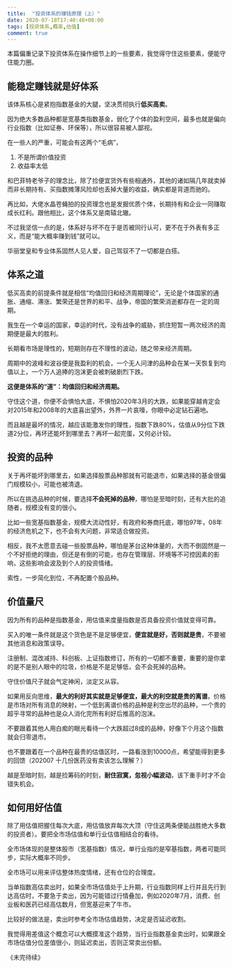 ```yaml
---
title:  "投资体系的赚钱原理（上）"
date: 2020-07-18T17:40:48+08:00
tags: [投资体系,概率,估值]
comment: true
---
```


本篇偏重记录下投资体系在操作细节上的一些要素，我觉得守住这些要素，便能守住能力圈。

## 能稳定赚钱就是好体系
该体系核心是紧抱指数基金的大腿，坚决贯彻执行**低买高卖**。

因为绝大多数品种都是宽基类指数基金，弱化了个体的盈利空间，最多也就是偏向行业指数（比如证券、环保等），所以很容易被人鄙视。

在一些人的严重，可能会有这两个“毛病”，

1. 不是所谓价值投资
1. 收益率太低

和巴菲特老爷子的理念比，除了捡便宜货外有些相通外，其他的诸如隔几年就卖掉而非长期持有、买指数摊薄风险却也丢掉大量的收益，确实都是背道而驰的。

再比如，大佬水晶苍蝇拍的投资理念也是发掘优质个体，长期持有和企业一同赚取成长红利。跟他相比，这个体系又是南辕北辙。

不过我坚信一点的是，体系好与坏不在于是否被同行认可，更不在于外表有多正义，而是“能大概率赚到钱”就可以。

华丽堂皇和专业体系固然人见人爱，自己驾驭不了一切都是白搭。

## 体系之道

低买高卖的前提条件就是相信“均值回归和经济周期理论”，无论是个体国家的通胀、通缩、滞涨、繁荣还是世界的和平、战争，帝国的繁荣消逝都存在一定的周期。

我生在一个幸运的国家，幸运的时代，没有战争的威胁，抓住短暂一两次经济的周期便是最大的胜利。

长期看市场是理性的，短期则存在不理性的波动，随之带来经济周期。

周期中的波峰和波谷便是我盈利的机会，一个无人问津的品种会在某一天恢复到均值以上，一个万人追捧的泡沫更会被刺破剧烈下跌。

**这便是体系的“道”：均值回归和经济周期。**

守住这个道，你便不会惧怕大底，不惧怕2020年3月的大跌，如果能穿越肯定会对2015年和2008年的大底喜出望外，外界一片哀嚎，你眼中必定钻石遍地。

而且越是最坏的情况，越应该能激发你的理性，指数下跌80%，估值从9分位下跌道2分位，再坏还能坏到哪里去？再坏一起完蛋，又何必计较。

## 投资的品种

关于再坏能坏到哪里去，如果选择股票品种那就有可能退市，如果选择的基金很偏门规模较小，可能也被清退。

所以在挑选品种的时候，要选择**不会死掉的品种**，哪怕是至暗时刻，还有大批的追随者，规模没有变的很小。

比如一些宽基指数基金，规模大流动性好，有政府和券商托底，哪怕97年，08年的经济危机之下，也不会有大问题，非常适合做投资。

相反，我不太愿意去碰一些股票品种，哪怕是茅台这种体量的，大而不倒固然是一个不好拒绝的理由，但还是有倒的可能，也存在管理层、环境等不可控因素的影响，这些影响会波及到个人的投资情绪。

索性，一步简化到位，不再配置个股品种。


## 价值量尺

因为所有的品种是指数基金，用估值来度量指数是否具备投资价值就变得可靠。

买入的唯一条件就是这个货色是不是足够便宜，**便宜就是好，否则就是贵**，不要被其他消息和政策误导。

注册制、混改减持、科创板、上证指数修订，所有的一切都不重要，重要的是你拿的是不是别人眼中的垃圾，价格是不是足够低，会不会死掉的品种。

守住价值尺子就会气定神闲，淡定又从容。

如果用反向思维，**最大的利好其实就是足够便宜，最大的利空就是贵的离谱**。价格是市场对所有消息的映射，一个低到离谱价格的品种是利空出尽的品种，一个贵的超乎寻常的品种也是众人消化完所有利好后推高的泡沫。

不要跟着其他人用白痴的眼光看待一个大跌超过8成的品种，好像下个月这个指数就会归零退市。

也不要跟着在一个品种在最贵的估值区时，一路看涨到10000点，希望能得到更多的回馈（202007 十几份医药没有卖该怎么理解？）

越是至暗时刻，越是捡筹码的时刻，**耐住寂寞，忽视小幅波动**，该下重手时才不会错失机会。

## 如何用好估值

除了用估值把握住每次大底，用估值放弃每次大顶（守住这两条便能战胜绝大多数的投资者）。要把全市场估值和单行业估值相结合的看待。

全市场体现的是整体股市（宽基指数）情况，单行业指的是窄基指数，两者可能同步，实际大概率不同步。

全市场可以用来评估整体热度情绪，还有仓位的合理度。

当单指数高估卖出时，如果全市场估值处于上升期，行业指数同样上行并且先行到达高估时，不要急于卖出，因为可能错过行情叠加，例如2020年7月，消费、创业板和医药已经高估数月，但宽基迎来了牛市。

比较好的做法是，卖出时参考全市场估值趋势，决定是否延迟收割。

我觉得用差值这个概念可以大概摸准这个趋势，当行业指数基金卖出时，如果跟全市场估值分位差值很小，则延迟卖出，否则正常卖出份额。

《未完待续》


